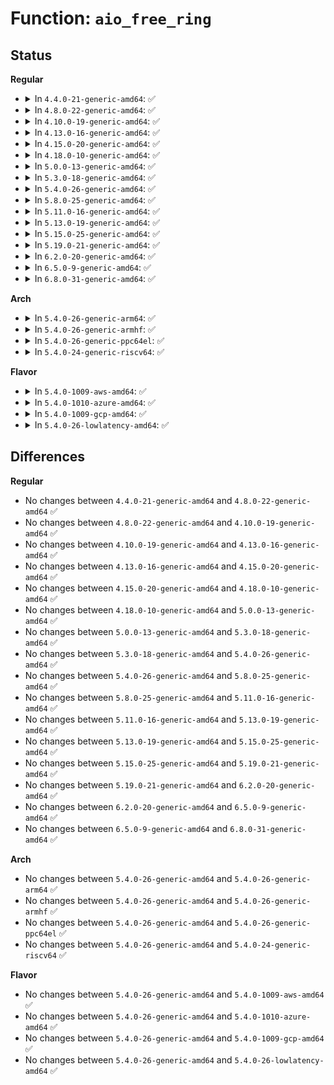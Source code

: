 # Function: <code>aio_free_ring</code>

## Status
<b>Regular</b>
<ul>
<li>
<details>
<summary>In <code>4.4.0-21-generic-amd64</code>: ✅</summary>

```c
void aio_free_ring(struct kioctx * ctx)
```

```json
{
  "name": "aio_free_ring",
  "collision_type": "Unique Static",
  "inline_type": "No",
  "funcs": [
    {
      "addr": 18446744071581317120,
      "name": "aio_free_ring",
      "external": false,
      "loc": "fs/aio.c:285",
      "file": "fs/aio.c",
      "inline": "seen, unknown",
      "caller_inline": [],
      "caller_func": [
        "fs/aio.c:free_ioctx",
        "fs/aio.c:SyS_io_setup",
        "fs/aio.c:SyS_io_setup"
      ]
    }
  ],
  "symbols": [
    {
      "addr": 18446744071581317120,
      "name": "aio_free_ring",
      "section": ".text",
      "bind": "STB_LOCAL",
      "size": 248
    }
  ]
}
```
</details>
</li>
<li>
<details>
<summary>In <code>4.8.0-22-generic-amd64</code>: ✅</summary>

```c
void aio_free_ring(struct kioctx * ctx)
```

```json
{
  "name": "aio_free_ring",
  "collision_type": "Unique Static",
  "inline_type": "No",
  "funcs": [
    {
      "addr": 18446744071581483856,
      "name": "aio_free_ring",
      "external": false,
      "loc": "fs/aio.c:290",
      "file": "fs/aio.c",
      "inline": "seen, unknown",
      "caller_inline": [],
      "caller_func": [
        "fs/aio.c:SyS_io_setup",
        "fs/aio.c:free_ioctx",
        "fs/aio.c:aio_setup_ring",
        "fs/aio.c:aio_setup_ring"
      ]
    }
  ],
  "symbols": [
    {
      "addr": 18446744071581483856,
      "name": "aio_free_ring",
      "section": ".text",
      "bind": "STB_LOCAL",
      "size": 317
    }
  ]
}
```
</details>
</li>
<li>
<details>
<summary>In <code>4.10.0-19-generic-amd64</code>: ✅</summary>

```c
void aio_free_ring(struct kioctx * ctx)
```

```json
{
  "name": "aio_free_ring",
  "collision_type": "Unique Static",
  "inline_type": "No",
  "funcs": [
    {
      "addr": 18446744071581564944,
      "name": "aio_free_ring",
      "external": false,
      "loc": "fs/aio.c:293",
      "file": "fs/aio.c",
      "inline": "seen, unknown",
      "caller_inline": [],
      "caller_func": [
        "fs/aio.c:ioctx_alloc",
        "fs/aio.c:free_ioctx",
        "fs/aio.c:aio_setup_ring",
        "fs/aio.c:aio_setup_ring"
      ]
    }
  ],
  "symbols": [
    {
      "addr": 18446744071581564944,
      "name": "aio_free_ring",
      "section": ".text",
      "bind": "STB_LOCAL",
      "size": 317
    }
  ]
}
```
</details>
</li>
<li>
<details>
<summary>In <code>4.13.0-16-generic-amd64</code>: ✅</summary>

```c
void aio_free_ring(struct kioctx * ctx)
```

```json
{
  "name": "aio_free_ring",
  "collision_type": "Unique Static",
  "inline_type": "No",
  "funcs": [
    {
      "addr": 18446744071581623200,
      "name": "aio_free_ring",
      "external": false,
      "loc": "fs/aio.c:293",
      "file": "fs/aio.c",
      "inline": "seen, unknown",
      "caller_inline": [],
      "caller_func": [
        "fs/aio.c:ioctx_alloc",
        "fs/aio.c:free_ioctx",
        "fs/aio.c:aio_setup_ring",
        "fs/aio.c:aio_setup_ring"
      ]
    }
  ],
  "symbols": [
    {
      "addr": 18446744071581623200,
      "name": "aio_free_ring",
      "section": ".text",
      "bind": "STB_LOCAL",
      "size": 267
    }
  ]
}
```
</details>
</li>
<li>
<details>
<summary>In <code>4.15.0-20-generic-amd64</code>: ✅</summary>

```c
void aio_free_ring(struct kioctx * ctx)
```

```json
{
  "name": "aio_free_ring",
  "collision_type": "Unique Static",
  "inline_type": "No",
  "funcs": [
    {
      "addr": 18446744071581767840,
      "name": "aio_free_ring",
      "external": false,
      "loc": "fs/aio.c:294",
      "file": "fs/aio.c",
      "inline": "seen, unknown",
      "caller_inline": [],
      "caller_func": [
        "fs/aio.c:ioctx_alloc",
        "fs/aio.c:free_ioctx",
        "fs/aio.c:aio_setup_ring",
        "fs/aio.c:aio_setup_ring"
      ]
    }
  ],
  "symbols": [
    {
      "addr": 18446744071581767840,
      "name": "aio_free_ring",
      "section": ".text",
      "bind": "STB_LOCAL",
      "size": 328
    }
  ]
}
```
</details>
</li>
<li>
<details>
<summary>In <code>4.18.0-10-generic-amd64</code>: ✅</summary>

```c
void aio_free_ring(struct kioctx * ctx)
```

```json
{
  "name": "aio_free_ring",
  "collision_type": "Unique Static",
  "inline_type": "No",
  "funcs": [
    {
      "addr": 18446744071581936480,
      "name": "aio_free_ring",
      "external": false,
      "loc": "fs/aio.c:288",
      "file": "fs/aio.c",
      "inline": "seen, unknown",
      "caller_inline": [],
      "caller_func": [
        "fs/aio.c:ioctx_alloc",
        "fs/aio.c:free_ioctx",
        "fs/aio.c:aio_setup_ring",
        "fs/aio.c:aio_setup_ring"
      ]
    }
  ],
  "symbols": [
    {
      "addr": 18446744071581936480,
      "name": "aio_free_ring",
      "section": ".text",
      "bind": "STB_LOCAL",
      "size": 339
    }
  ]
}
```
</details>
</li>
<li>
<details>
<summary>In <code>5.0.0-13-generic-amd64</code>: ✅</summary>

```c
void aio_free_ring(struct kioctx * ctx)
```

```json
{
  "name": "aio_free_ring",
  "collision_type": "Unique Static",
  "inline_type": "No",
  "funcs": [
    {
      "addr": 18446744071582021840,
      "name": "aio_free_ring",
      "external": false,
      "loc": "fs/aio.c:304",
      "file": "fs/aio.c",
      "inline": "seen, unknown",
      "caller_inline": [],
      "caller_func": [
        "fs/aio.c:ioctx_alloc",
        "fs/aio.c:free_ioctx",
        "fs/aio.c:aio_setup_ring",
        "fs/aio.c:aio_setup_ring"
      ]
    }
  ],
  "symbols": [
    {
      "addr": 18446744071582021840,
      "name": "aio_free_ring",
      "section": ".text",
      "bind": "STB_LOCAL",
      "size": 339
    }
  ]
}
```
</details>
</li>
<li>
<details>
<summary>In <code>5.3.0-18-generic-amd64</code>: ✅</summary>

```c
void aio_free_ring(struct kioctx * ctx)
```

```json
{
  "name": "aio_free_ring",
  "collision_type": "Unique Static",
  "inline_type": "No",
  "funcs": [
    {
      "addr": 18446744071582159808,
      "name": "aio_free_ring",
      "external": false,
      "loc": "fs/aio.c:301",
      "file": "fs/aio.c",
      "inline": "seen, unknown",
      "caller_inline": [],
      "caller_func": [
        "fs/aio.c:ioctx_alloc",
        "fs/aio.c:free_ioctx",
        "fs/aio.c:aio_setup_ring",
        "fs/aio.c:aio_setup_ring"
      ]
    }
  ],
  "symbols": [
    {
      "addr": 18446744071582159808,
      "name": "aio_free_ring",
      "section": ".text",
      "bind": "STB_LOCAL",
      "size": 331
    }
  ]
}
```
</details>
</li>
<li>
<details>
<summary>In <code>5.4.0-26-generic-amd64</code>: ✅</summary>

```c
void aio_free_ring(struct kioctx * ctx)
```

```json
{
  "name": "aio_free_ring",
  "collision_type": "Unique Static",
  "inline_type": "No",
  "funcs": [
    {
      "addr": 18446744071582236784,
      "name": "aio_free_ring",
      "external": false,
      "loc": "fs/aio.c:301",
      "file": "fs/aio.c",
      "inline": "seen, unknown",
      "caller_inline": [],
      "caller_func": [
        "fs/aio.c:ioctx_alloc",
        "fs/aio.c:free_ioctx",
        "fs/aio.c:aio_setup_ring",
        "fs/aio.c:aio_setup_ring"
      ]
    }
  ],
  "symbols": [
    {
      "addr": 18446744071582236784,
      "name": "aio_free_ring",
      "section": ".text",
      "bind": "STB_LOCAL",
      "size": 331
    }
  ]
}
```
</details>
</li>
<li>
<details>
<summary>In <code>5.8.0-25-generic-amd64</code>: ✅</summary>

```c
void aio_free_ring(struct kioctx * ctx)
```

```json
{
  "name": "aio_free_ring",
  "collision_type": "Unique Static",
  "inline_type": "No",
  "funcs": [
    {
      "addr": 18446744071582479584,
      "name": "aio_free_ring",
      "external": false,
      "loc": "fs/aio.c:301",
      "file": "fs/aio.c",
      "inline": "seen, unknown",
      "caller_inline": [],
      "caller_func": [
        "fs/aio.c:ioctx_alloc",
        "fs/aio.c:free_ioctx",
        "fs/aio.c:aio_setup_ring",
        "fs/aio.c:aio_setup_ring"
      ]
    }
  ],
  "symbols": [
    {
      "addr": 18446744071582479584,
      "name": "aio_free_ring",
      "section": ".text",
      "bind": "STB_LOCAL",
      "size": 421
    }
  ]
}
```
</details>
</li>
<li>
<details>
<summary>In <code>5.11.0-16-generic-amd64</code>: ✅</summary>

```c
void aio_free_ring(struct kioctx * ctx)
```

```json
{
  "name": "aio_free_ring",
  "collision_type": "Unique Static",
  "inline_type": "No",
  "funcs": [
    {
      "addr": 18446744071582535264,
      "name": "aio_free_ring",
      "external": false,
      "loc": "fs/aio.c:300",
      "file": "fs/aio.c",
      "inline": "seen, unknown",
      "caller_inline": [],
      "caller_func": [
        "fs/aio.c:ioctx_alloc",
        "fs/aio.c:free_ioctx",
        "fs/aio.c:aio_setup_ring",
        "fs/aio.c:aio_setup_ring"
      ]
    }
  ],
  "symbols": [
    {
      "addr": 18446744071582535264,
      "name": "aio_free_ring",
      "section": ".text",
      "bind": "STB_LOCAL",
      "size": 394
    }
  ]
}
```
</details>
</li>
<li>
<details>
<summary>In <code>5.13.0-19-generic-amd64</code>: ✅</summary>

```c
void aio_free_ring(struct kioctx * ctx)
```

```json
{
  "name": "aio_free_ring",
  "collision_type": "Unique Static",
  "inline_type": "No",
  "funcs": [
    {
      "addr": 18446744071582563344,
      "name": "aio_free_ring",
      "external": false,
      "loc": "fs/aio.c:300",
      "file": "fs/aio.c",
      "inline": "seen, unknown",
      "caller_inline": [],
      "caller_func": [
        "fs/aio.c:ioctx_alloc",
        "fs/aio.c:free_ioctx",
        "fs/aio.c:aio_setup_ring",
        "fs/aio.c:aio_setup_ring"
      ]
    }
  ],
  "symbols": [
    {
      "addr": 18446744071582563344,
      "name": "aio_free_ring",
      "section": ".text",
      "bind": "STB_LOCAL",
      "size": 391
    }
  ]
}
```
</details>
</li>
<li>
<details>
<summary>In <code>5.15.0-25-generic-amd64</code>: ✅</summary>

```c
void aio_free_ring(struct kioctx * ctx)
```

```json
{
  "name": "aio_free_ring",
  "collision_type": "Unique Static",
  "inline_type": "No",
  "funcs": [
    {
      "addr": 18446744071582880192,
      "name": "aio_free_ring",
      "external": false,
      "loc": "fs/aio.c:301",
      "file": "fs/aio.c",
      "inline": "seen, unknown",
      "caller_inline": [],
      "caller_func": [
        "fs/aio.c:ioctx_alloc",
        "fs/aio.c:free_ioctx",
        "fs/aio.c:aio_setup_ring",
        "fs/aio.c:aio_setup_ring"
      ]
    }
  ],
  "symbols": [
    {
      "addr": 18446744071582880192,
      "name": "aio_free_ring",
      "section": ".text",
      "bind": "STB_LOCAL",
      "size": 388
    }
  ]
}
```
</details>
</li>
<li>
<details>
<summary>In <code>5.19.0-21-generic-amd64</code>: ✅</summary>

```c
void aio_free_ring(struct kioctx * ctx)
```

```json
{
  "name": "aio_free_ring",
  "collision_type": "Unique Static",
  "inline_type": "No",
  "funcs": [
    {
      "addr": 18446744071583441120,
      "name": "aio_free_ring",
      "external": false,
      "loc": "fs/aio.c:328",
      "file": "fs/aio.c",
      "inline": "seen, unknown",
      "caller_inline": [],
      "caller_func": [
        "fs/aio.c:ioctx_alloc",
        "fs/aio.c:free_ioctx",
        "fs/aio.c:aio_setup_ring",
        "fs/aio.c:aio_setup_ring"
      ]
    }
  ],
  "symbols": [
    {
      "addr": 18446744071583441120,
      "name": "aio_free_ring",
      "section": ".text",
      "bind": "STB_LOCAL",
      "size": 518
    }
  ]
}
```
</details>
</li>
<li>
<details>
<summary>In <code>6.2.0-20-generic-amd64</code>: ✅</summary>

```c
void aio_free_ring(struct kioctx * ctx)
```

```json
{
  "name": "aio_free_ring",
  "collision_type": "Unique Static",
  "inline_type": "No",
  "funcs": [
    {
      "addr": 18446744071584031408,
      "name": "aio_free_ring",
      "external": false,
      "loc": "fs/aio.c:328",
      "file": "fs/aio.c",
      "inline": "seen, unknown",
      "caller_inline": [],
      "caller_func": [
        "fs/aio.c:ioctx_alloc",
        "fs/aio.c:free_ioctx",
        "fs/aio.c:aio_setup_ring",
        "fs/aio.c:aio_setup_ring"
      ]
    }
  ],
  "symbols": [
    {
      "addr": 18446744071584031408,
      "name": "aio_free_ring",
      "section": ".text",
      "bind": "STB_LOCAL",
      "size": 518
    }
  ]
}
```
</details>
</li>
<li>
<details>
<summary>In <code>6.5.0-9-generic-amd64</code>: ✅</summary>

```c
void aio_free_ring(struct kioctx * ctx)
```

```json
{
  "name": "aio_free_ring",
  "collision_type": "Unique Static",
  "inline_type": "No",
  "funcs": [
    {
      "addr": 18446744071584255728,
      "name": "aio_free_ring",
      "external": false,
      "loc": "fs/aio.c:328",
      "file": "fs/aio.c",
      "inline": "seen, unknown",
      "caller_inline": [],
      "caller_func": [
        "fs/aio.c:ioctx_alloc",
        "fs/aio.c:free_ioctx",
        "fs/aio.c:aio_setup_ring",
        "fs/aio.c:aio_setup_ring"
      ]
    }
  ],
  "symbols": [
    {
      "addr": 18446744071584255728,
      "name": "aio_free_ring",
      "section": ".text",
      "bind": "STB_LOCAL",
      "size": 510
    }
  ]
}
```
</details>
</li>
<li>
<details>
<summary>In <code>6.8.0-31-generic-amd64</code>: ✅</summary>

```c
void aio_free_ring(struct kioctx * ctx)
```

```json
{
  "name": "aio_free_ring",
  "collision_type": "Unique Static",
  "inline_type": "No",
  "funcs": [
    {
      "addr": 18446744071584472528,
      "name": "aio_free_ring",
      "external": false,
      "loc": "fs/aio.c:327",
      "file": "fs/aio.c",
      "inline": "seen, unknown",
      "caller_inline": [],
      "caller_func": [
        "fs/aio.c:ioctx_alloc",
        "fs/aio.c:free_ioctx",
        "fs/aio.c:aio_setup_ring",
        "fs/aio.c:aio_setup_ring"
      ]
    }
  ],
  "symbols": [
    {
      "addr": 18446744071584472528,
      "name": "aio_free_ring",
      "section": ".text",
      "bind": "STB_LOCAL",
      "size": 495
    }
  ]
}
```
</details>
</li>
</ul>
<b>Arch</b>
<ul>
<li>
<details>
<summary>In <code>5.4.0-26-generic-arm64</code>: ✅</summary>

```c
void aio_free_ring(struct kioctx * ctx)
```

```json
{
  "name": "aio_free_ring",
  "collision_type": "Unique Static",
  "inline_type": "No",
  "funcs": [
    {
      "addr": 18446603336493805280,
      "name": "aio_free_ring",
      "external": false,
      "loc": "fs/aio.c:301",
      "file": "fs/aio.c",
      "inline": "seen, unknown",
      "caller_inline": [],
      "caller_func": [
        "fs/aio.c:ioctx_alloc",
        "fs/aio.c:free_ioctx",
        "fs/aio.c:aio_setup_ring",
        "fs/aio.c:aio_setup_ring"
      ]
    }
  ],
  "symbols": [
    {
      "addr": 18446603336493805280,
      "name": "aio_free_ring",
      "section": ".text",
      "bind": "STB_LOCAL",
      "size": 332
    }
  ]
}
```
</details>
</li>
<li>
<details>
<summary>In <code>5.4.0-26-generic-armhf</code>: ✅</summary>

```c
void aio_free_ring(struct kioctx * ctx)
```

```json
{
  "name": "aio_free_ring",
  "collision_type": "Unique Static",
  "inline_type": "No",
  "funcs": [
    {
      "addr": 3227317580,
      "name": "aio_free_ring",
      "external": false,
      "loc": "fs/aio.c:301",
      "file": "fs/aio.c",
      "inline": "seen, unknown",
      "caller_inline": [],
      "caller_func": [
        "fs/aio.c:__se_sys_io_setup",
        "fs/aio.c:free_ioctx",
        "fs/aio.c:aio_setup_ring",
        "fs/aio.c:aio_setup_ring",
        "fs/aio.c:aio_setup_ring"
      ]
    }
  ],
  "symbols": [
    {
      "addr": 3227317580,
      "name": "aio_free_ring",
      "section": ".text",
      "bind": "STB_LOCAL",
      "size": 332
    }
  ]
}
```
</details>
</li>
<li>
<details>
<summary>In <code>5.4.0-26-generic-ppc64el</code>: ✅</summary>

```c
void aio_free_ring(struct kioctx * ctx)
```

```json
{
  "name": "aio_free_ring",
  "collision_type": "Unique Static",
  "inline_type": "No",
  "funcs": [
    {
      "addr": 13835058055287423120,
      "name": "aio_free_ring",
      "external": false,
      "loc": "fs/aio.c:301",
      "file": "fs/aio.c",
      "inline": "seen, unknown",
      "caller_inline": [],
      "caller_func": [
        "fs/aio.c:ioctx_alloc",
        "fs/aio.c:free_ioctx",
        "fs/aio.c:aio_setup_ring",
        "fs/aio.c:aio_setup_ring",
        "fs/aio.c:aio_setup_ring"
      ]
    }
  ],
  "symbols": [
    {
      "addr": 13835058055287423120,
      "name": "aio_free_ring",
      "section": ".text",
      "bind": "STB_LOCAL",
      "size": 504
    }
  ]
}
```
</details>
</li>
<li>
<details>
<summary>In <code>5.4.0-24-generic-riscv64</code>: ✅</summary>

```c
void aio_free_ring(struct kioctx * ctx)
```

```json
{
  "name": "aio_free_ring",
  "collision_type": "Unique Static",
  "inline_type": "No",
  "funcs": [
    {
      "addr": 18446743936273393700,
      "name": "aio_free_ring",
      "external": false,
      "loc": "fs/aio.c:301",
      "file": "fs/aio.c",
      "inline": "seen, unknown",
      "caller_inline": [],
      "caller_func": [
        "fs/aio.c:__se_sys_io_setup",
        "fs/aio.c:free_ioctx",
        "fs/aio.c:aio_setup_ring",
        "fs/aio.c:aio_setup_ring"
      ]
    }
  ],
  "symbols": [
    {
      "addr": 18446743936273393700,
      "name": "aio_free_ring",
      "section": ".text",
      "bind": "STB_LOCAL",
      "size": 278
    }
  ]
}
```
</details>
</li>
</ul>
<b>Flavor</b>
<ul>
<li>
<details>
<summary>In <code>5.4.0-1009-aws-amd64</code>: ✅</summary>

```c
void aio_free_ring(struct kioctx * ctx)
```

```json
{
  "name": "aio_free_ring",
  "collision_type": "Unique Static",
  "inline_type": "No",
  "funcs": [
    {
      "addr": 18446744071582205520,
      "name": "aio_free_ring",
      "external": false,
      "loc": "fs/aio.c:301",
      "file": "fs/aio.c",
      "inline": "seen, unknown",
      "caller_inline": [],
      "caller_func": [
        "fs/aio.c:ioctx_alloc",
        "fs/aio.c:free_ioctx",
        "fs/aio.c:aio_setup_ring",
        "fs/aio.c:aio_setup_ring"
      ]
    }
  ],
  "symbols": [
    {
      "addr": 18446744071582205520,
      "name": "aio_free_ring",
      "section": ".text",
      "bind": "STB_LOCAL",
      "size": 331
    }
  ]
}
```
</details>
</li>
<li>
<details>
<summary>In <code>5.4.0-1010-azure-amd64</code>: ✅</summary>

```c
void aio_free_ring(struct kioctx * ctx)
```

```json
{
  "name": "aio_free_ring",
  "collision_type": "Unique Static",
  "inline_type": "No",
  "funcs": [
    {
      "addr": 18446744071582142432,
      "name": "aio_free_ring",
      "external": false,
      "loc": "fs/aio.c:301",
      "file": "fs/aio.c",
      "inline": "seen, unknown",
      "caller_inline": [],
      "caller_func": [
        "fs/aio.c:ioctx_alloc",
        "fs/aio.c:free_ioctx",
        "fs/aio.c:aio_setup_ring",
        "fs/aio.c:aio_setup_ring"
      ]
    }
  ],
  "symbols": [
    {
      "addr": 18446744071582142432,
      "name": "aio_free_ring",
      "section": ".text",
      "bind": "STB_LOCAL",
      "size": 331
    }
  ]
}
```
</details>
</li>
<li>
<details>
<summary>In <code>5.4.0-1009-gcp-amd64</code>: ✅</summary>

```c
void aio_free_ring(struct kioctx * ctx)
```

```json
{
  "name": "aio_free_ring",
  "collision_type": "Unique Static",
  "inline_type": "No",
  "funcs": [
    {
      "addr": 18446744071582196000,
      "name": "aio_free_ring",
      "external": false,
      "loc": "fs/aio.c:301",
      "file": "fs/aio.c",
      "inline": "seen, unknown",
      "caller_inline": [],
      "caller_func": [
        "fs/aio.c:ioctx_alloc",
        "fs/aio.c:free_ioctx",
        "fs/aio.c:aio_setup_ring",
        "fs/aio.c:aio_setup_ring"
      ]
    }
  ],
  "symbols": [
    {
      "addr": 18446744071582196000,
      "name": "aio_free_ring",
      "section": ".text",
      "bind": "STB_LOCAL",
      "size": 331
    }
  ]
}
```
</details>
</li>
<li>
<details>
<summary>In <code>5.4.0-26-lowlatency-amd64</code>: ✅</summary>

```c
void aio_free_ring(struct kioctx * ctx)
```

```json
{
  "name": "aio_free_ring",
  "collision_type": "Unique Static",
  "inline_type": "No",
  "funcs": [
    {
      "addr": 18446744071582271088,
      "name": "aio_free_ring",
      "external": false,
      "loc": "fs/aio.c:301",
      "file": "fs/aio.c",
      "inline": "seen, unknown",
      "caller_inline": [],
      "caller_func": [
        "fs/aio.c:ioctx_alloc",
        "fs/aio.c:free_ioctx",
        "fs/aio.c:aio_setup_ring",
        "fs/aio.c:aio_setup_ring"
      ]
    }
  ],
  "symbols": [
    {
      "addr": 18446744071582271088,
      "name": "aio_free_ring",
      "section": ".text",
      "bind": "STB_LOCAL",
      "size": 331
    }
  ]
}
```
</details>
</li>
</ul>

## Differences
<b>Regular</b>
<ul>
<li>
No changes between <code>4.4.0-21-generic-amd64</code> and <code>4.8.0-22-generic-amd64</code> ✅
</li>
<li>
No changes between <code>4.8.0-22-generic-amd64</code> and <code>4.10.0-19-generic-amd64</code> ✅
</li>
<li>
No changes between <code>4.10.0-19-generic-amd64</code> and <code>4.13.0-16-generic-amd64</code> ✅
</li>
<li>
No changes between <code>4.13.0-16-generic-amd64</code> and <code>4.15.0-20-generic-amd64</code> ✅
</li>
<li>
No changes between <code>4.15.0-20-generic-amd64</code> and <code>4.18.0-10-generic-amd64</code> ✅
</li>
<li>
No changes between <code>4.18.0-10-generic-amd64</code> and <code>5.0.0-13-generic-amd64</code> ✅
</li>
<li>
No changes between <code>5.0.0-13-generic-amd64</code> and <code>5.3.0-18-generic-amd64</code> ✅
</li>
<li>
No changes between <code>5.3.0-18-generic-amd64</code> and <code>5.4.0-26-generic-amd64</code> ✅
</li>
<li>
No changes between <code>5.4.0-26-generic-amd64</code> and <code>5.8.0-25-generic-amd64</code> ✅
</li>
<li>
No changes between <code>5.8.0-25-generic-amd64</code> and <code>5.11.0-16-generic-amd64</code> ✅
</li>
<li>
No changes between <code>5.11.0-16-generic-amd64</code> and <code>5.13.0-19-generic-amd64</code> ✅
</li>
<li>
No changes between <code>5.13.0-19-generic-amd64</code> and <code>5.15.0-25-generic-amd64</code> ✅
</li>
<li>
No changes between <code>5.15.0-25-generic-amd64</code> and <code>5.19.0-21-generic-amd64</code> ✅
</li>
<li>
No changes between <code>5.19.0-21-generic-amd64</code> and <code>6.2.0-20-generic-amd64</code> ✅
</li>
<li>
No changes between <code>6.2.0-20-generic-amd64</code> and <code>6.5.0-9-generic-amd64</code> ✅
</li>
<li>
No changes between <code>6.5.0-9-generic-amd64</code> and <code>6.8.0-31-generic-amd64</code> ✅
</li>
</ul>
<b>Arch</b>
<ul>
<li>
No changes between <code>5.4.0-26-generic-amd64</code> and <code>5.4.0-26-generic-arm64</code> ✅
</li>
<li>
No changes between <code>5.4.0-26-generic-amd64</code> and <code>5.4.0-26-generic-armhf</code> ✅
</li>
<li>
No changes between <code>5.4.0-26-generic-amd64</code> and <code>5.4.0-26-generic-ppc64el</code> ✅
</li>
<li>
No changes between <code>5.4.0-26-generic-amd64</code> and <code>5.4.0-24-generic-riscv64</code> ✅
</li>
</ul>
<b>Flavor</b>
<ul>
<li>
No changes between <code>5.4.0-26-generic-amd64</code> and <code>5.4.0-1009-aws-amd64</code> ✅
</li>
<li>
No changes between <code>5.4.0-26-generic-amd64</code> and <code>5.4.0-1010-azure-amd64</code> ✅
</li>
<li>
No changes between <code>5.4.0-26-generic-amd64</code> and <code>5.4.0-1009-gcp-amd64</code> ✅
</li>
<li>
No changes between <code>5.4.0-26-generic-amd64</code> and <code>5.4.0-26-lowlatency-amd64</code> ✅
</li>
</ul>
